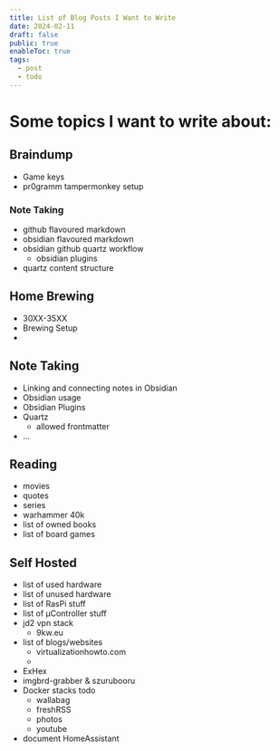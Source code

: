 ```yaml
---
title: List of Blog Posts I Want to Write
date: 2024-02-11
draft: false
public: true
enableToc: true
tags:
  - post
  - todo
---
```

 
# Some topics I want to write about:

## Braindump
- Game keys
- pr0gramm tampermonkey setup

### Note Taking
- github flavoured markdown
- obsidian flavoured markdown
- obsidian github quartz workflow
   - obsidian plugins
- quartz content structure

## Home Brewing
- 30XX-35XX
- Brewing Setup
- 

## Note Taking

- Linking and connecting notes in Obsidian
- Obsidian usage
- Obsidian Plugins
- Quartz
	- allowed frontmatter
- ...

## Reading
- movies
- quotes
- series
- warhammer 40k
- list of owned books
- list of board games

## Self Hosted
- list of used hardware
- list of unused hardware
- list of RasPi stuff
- list of µController stuff
- jd2 vpn stack
   - 9kw.eu
- list of blogs/websites
   - virtualizationhowto.com
   - 
- ExHex
- imgbrd-grabber & szurubooru
- Docker stacks todo
   - wallabag
   - freshRSS
   - photos
   - youtube
- document HomeAssistant

